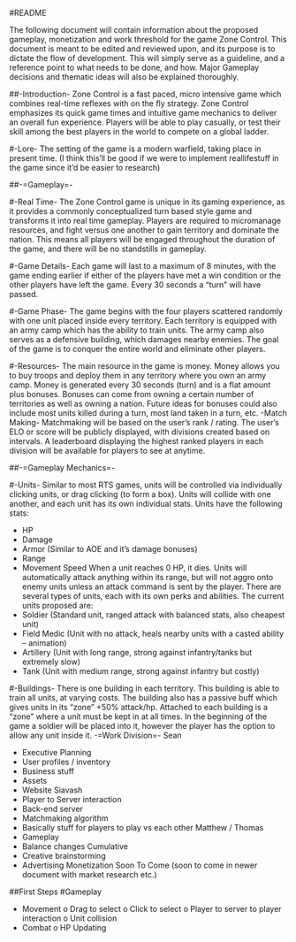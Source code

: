 #README

The following document will contain information about the proposed gameplay, monetization and work threshold for the game Zone Control. This document is meant to be edited and reviewed upon, and its purpose is to dictate the flow of development. This will simply serve as a guideline, and a reference point to what needs to be done, and how. Major Gameplay decisions and thematic ideas will also be explained thoroughly.

##-Introduction-
Zone Control is a fast paced, micro intensive game which combines real-time reflexes with on the fly strategy. Zone Control emphasizes its quick game times and intuitive game mechanics to deliver an overall fun experience. Players will be able to play casually, or test their skill among the best players in the world to compete on a global ladder.

#-Lore-
The setting of the game is a modern warfield, taking place in present time. (I think this’ll be good if we were to implement reallifestuff in the game since it’d be easier to research) 

##-=Gameplay=-

#-Real Time-
The Zone Control game is unique in its gaming experience, as it provides a commonly conceptualized turn based style game and transforms it into real time gameplay. Players are required to micromanage resources, and fight versus one another to gain territory and dominate the nation.  This means all players will be engaged throughout the duration of the game, and there will be no standstills in gameplay.

#-Game Details-
Each game will last to a maximum of 8 minutes, with the game ending earlier if either of the players have met a win condition or the other players have left the game. Every 30 seconds a “turn” will have passed.

#-Game Phase-
The game begins with the four players scattered randomly with one unit placed inside every territory. Each territory is equipped with an army camp which has the ability to train units. The army camp also serves as a defensive building, which damages nearby enemies. The goal of the game is to conquer the entire world and eliminate other players.

#-Resources-
The main resource in the game is money. Money allows you to buy troops and deploy them in any territory where you own an army camp. Money is generated every 30 seconds (turn) and is a flat amount plus bonuses. Bonuses can come from owning a certain number of territories as well as owning a nation. Future ideas for bonuses could also include most units killed during a turn, most land taken in a turn, etc.
-Match Making-
Matchmaking will be based on the user’s rank / rating. The user’s ELO or score will be publicly displayed, with divisions created based on intervals. A leaderboard displaying the highest ranked players in each division will be available for players to see at anytime.

##-=Gameplay Mechanics=-

#-Units-
Similar to most RTS games, units will be controlled via individually clicking units, or drag clicking (to form a box). Units will collide with one another, and each unit has its own individual stats. Units have the following stats:
-	HP
-	Damage
-	Armor (Similar to AOE and it’s damage bonuses)
-	Range
-	Movement Speed
When a unit reaches 0 HP, it dies. Units will automatically attack anything within its range, but will not aggro onto enemy units unless an attack command is sent by the player. 
There are several types of units, each with its own perks and abilities. The current units proposed are:
-	Soldier (Standard unit, ranged attack with balanced stats, also cheapest unit)
-	Field Medic (Unit with no attack, heals nearby units with a casted ability – animation)
-	Artillery (Unit with long range, strong against infantry/tanks but extremely slow)
-	Tank (Unit with medium range, strong against infantry but costly)

#-Buildings-
There is one building in each territory. This building is able to train all units, at varying costs. The building also has a passive buff which gives units in its “zone” +50% attack/hp. Attached to each building is a “zone” where a unit must be kept in at all times. In the beginning of the game a soldier will be placed into it, however the player has the option to allow any unit inside it.
-=Work Division=-
Sean
-	Executive Planning 
-	User profiles / inventory
-	Business stuff
-	Assets
-	Website
Siavash
-	Player to Server interaction
-	Back-end server 
-	Matchmaking algorithm
-	Basically stuff for players to play vs each other
Matthew / Thomas
-	Gameplay 
-	Balance changes
Cumulative
-	Creative brainstorming
-	Advertising
Monetization
Soon To Come
(soon to come in newer document with market research etc.)

##First Steps
#Gameplay
-	Movement
o	Drag to select
o	Click to select
o	Player to server to player interaction
o	Unit collision
-	Combat
o	HP Updating
